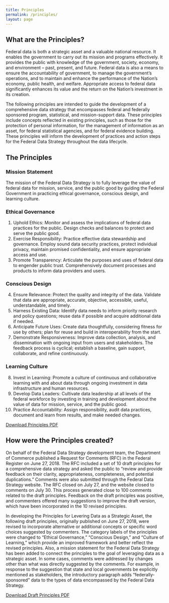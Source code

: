 ```yaml
---
title: Principles
permalink: /principles/
layout: page
---
```


## What are the Principles?

Federal data is both a strategic asset and a valuable national resource. It enables the government to carry out its mission and programs effectively. It provides the public with knowledge of the government, society, economy, and environment – past, present, and future. Federal data is also a means to ensure the accountability of government, to manage the government’s operations, and to maintain and enhance the performance of the Nation’s economy, public health, and welfare. Appropriate access to federal data significantly enhances its value and the return on the Nation’s investment in its creation. 

The following principles are intended to guide the development of a comprehensive data strategy that encompasses federal and federally sponsored program, statistical, and mission-support data. These principles include concepts reflected in existing principles, such as those for the protection of personal information, for the management of information as an asset, for federal statistical agencies, and for federal evidence building. These principles will inform the development of practices and action steps for the Federal Data Strategy throughout the data lifecycle.

## The Principles

### Mission Statement

The mission of the Federal Data Strategy is to fully leverage the value of federal data for mission, service, and the public good by guiding the Federal Government in practicing ethical governance, conscious design, and learning culture.

### Ethical Governance

1.  Uphold Ethics: Monitor and assess the implications of federal data practices for the public. Design checks and balances to protect and serve the public good. 
2.  Exercise Responsibility: Practice effective data stewardship and governance. Employ sound data security practices, protect individual privacy, maintain promised confidentiality, and ensure appropriate access and use.  
3.  Promote Transparency: Articulate the purposes and uses of federal data to engender public trust. Comprehensively document processes and products to inform data providers and users. 

### Conscious Design
4.  Ensure Relevance: Protect the quality and integrity of the data. Validate that data are appropriate, accurate, objective, accessible, useful, understandable, and timely. 
5.  Harness Existing Data: Identify data needs to inform priority research and policy questions; reuse data if possible and acquire additional data if needed. 
6.  Anticipate Future Uses: Create data thoughtfully, considering fitness for use by others; plan for reuse and build in interoperability from the start. 
7.  Demonstrate Responsiveness: Improve data collection, analysis, and dissemination with ongoing input from users and stakeholders. The feedback process is cyclical; establish a baseline, gain support, collaborate, and refine continuously.

### Learning Culture
8.  Invest in Learning: Promote a culture of continuous and collaborative learning with and about data through ongoing investment in data infrastructure and human resources. 
9.  Develop Data Leaders: Cultivate data leadership at all levels of the federal workforce by investing in training and development about the value of data for mission, service, and the public good.
10. Practice Accountability: Assign responsibility, audit data practices, document and learn from results, and make needed changes.

 <a class="usa-button" href="/assets/docs/federal-data-strategy-principles.pdf">Download Principles PDF</a>

## How were the Principles created?

On behalf of the Federal Data Strategy development team, the Department of Commerce published a Request for Comments (RFC) in the Federal Register on June 27, 2018. The RFC included a set of 10 draft principles for a comprehensive data strategy and asked the public to “review and provide feedback on their clarity, appropriateness, completeness, and potential duplications.” Comments were also submitted through the Federal Data Strategy website. The RFC closed on July 27, and the website closed to comments on July 30. This process generated close to 100 comments related to the draft principles. Feedback on the draft principles was positive, and commenters offered many suggestions to improve the draft version, which have been incorporated in the 10 revised principles.  

In developing the Principles for Levering Data as a Strategic Asset, the following draft principles, originally published on June 27, 2018, were revised to incorporate alternative or additional concepts or specific word choices suggested by commenters.  The category labels of the principles were changed to “Ethical Governance,” “Conscious Design,” and “Culture of Learning,” which provide an improved framework and better reflect the revised principles. Also, a mission statement for the Federal Data Strategy has been added to connect the principles to the goal of leveraging data as a strategic asset. In some cases, comments were addressed by changes other than what was directly suggested by the comments.  For example, in response to the suggestion that state and local governments be explicitly mentioned as stakeholders, the introductory paragraph adds “federally-sponsored” data to the types of data encompassed by the Federal Data Strategy.

 <a class="usa-button" href="/assets/docs/draft-federal-data-strategy-principles.pdf">Download Draft Principles PDF</a>

